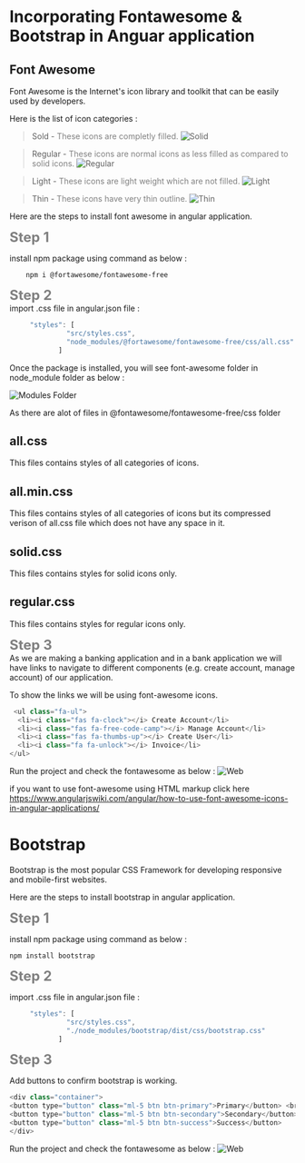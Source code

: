 # Incorporating Fontawesome & Bootstrap in Anguar application

## Font Awesome

Font Awesome is the Internet's icon library and toolkit that can be easily used by developers.

Here is the list of icon categories :

> Sold - <font color="grey"> These icons are completly filled.</font>
> ![Solid](https://user-images.githubusercontent.com/100709775/157256130-7cc5d4a2-7e3b-4b59-acc0-28ed5992a73d.png)

> Regular - <font color="grey"> These icons are normal icons as less filled as compared to solid icons.</font>
![Regular](https://user-images.githubusercontent.com/100709775/157256134-eb7ee92d-d28f-429e-8c79-d50243a640b3.png)

>Light - <font color="grey">These icons are light weight which are not filled.</font>
![Light](https://user-images.githubusercontent.com/100709775/157256136-4b4cbc2b-ce90-4ee8-9ea3-ceed7372e54c.PNG)

>Thin - <font color="grey">These icons have very thin outline.</font>
![Thin](https://user-images.githubusercontent.com/100709775/157256141-5af04b94-b995-4af1-9793-2ef751282291.PNG)

Here are the steps to install font awesome in angular application.

<font size="5" color="grey">**Step 1**</font> 


install npm package using command as below :

        npm i @fortawesome/fontawesome-free

<font size="5" color="grey">**Step 2**</font>  
import .css file in angular.json file :

```javascript
     "styles": [
              "src/styles.css",
              "node_modules/@fortawesome/fontawesome-free/css/all.css"
            ]
```
Once the package is installed, you will see font-awesome folder in node_module folder as below :

![Modules Folder](https://user-images.githubusercontent.com/100709775/157256091-e973168e-38a6-4457-b43d-29abb4d3e4cb.png)


As there are alot of files in @fontawesome/fontawesome-free/css folder

## all.css
This files contains styles of all categories of icons.

## all.min.css
This files contains styles of all categories of icons but its compressed verison of all.css file which does not have any space in it.

## solid.css
This files contains styles for solid icons only.

## regular.css
This files contains styles for regular icons only.

<font size="5" color="grey">**Step 3**</font>  
As we are making a banking application and in a bank application we will have links to navigate to different components (e.g. create account, manage account) of our application.

To show the links we will be using font-awesome icons.


```javascript
 <ul class="fa-ul">
  <li><i class="fas fa-clock"></i> Create Account</li>
  <li><i class="fas fa-free-code-camp"></i> Manage Account</li>
  <li><i class="fas fa-thumbs-up"></i> Create User</li>
  <li><i class="fa fa-unlock"></i> Invoice</li>
</ul>
```
Run the project and check the fontawesome as below :
![Web](https://user-images.githubusercontent.com/100709775/157256144-b3c13e14-4190-4467-a44f-cec9372e60d8.PNG)


if you want to use font-awesome using HTML markup click here  
https://www.angularjswiki.com/angular/how-to-use-font-awesome-icons-in-angular-applications/




# Bootstrap
Bootstrap is the most popular CSS Framework for developing responsive and mobile-first websites.

Here are the steps to install bootstrap in angular application.

<font size="5" color="grey">**Step 1**</font> 

install npm package using command as below :
```
npm install bootstrap
```

<font size="5" color="grey">**Step 2**</font> 

import .css file in angular.json file :

```javascript
     "styles": [
              "src/styles.css",
              "./node_modules/bootstrap/dist/css/bootstrap.css"
            ]
```
<font size="5" color="grey">**Step 3**</font> 

Add buttons to confirm bootstrap is working.

```javascript
<div class="container">
<button type="button" class="ml-5 btn btn-primary">Primary</button> <br><br>
<button type="button" class="ml-5 btn btn-secondary">Secondary</button> <br><br>
<button type="button" class="ml-5 btn btn-success">Success</button>
</div>

```
Run the project and check the fontawesome as below :
![Web](https://user-images.githubusercontent.com/100709775/157256144-b3c13e14-4190-4467-a44f-cec9372e60d8.PNG)
